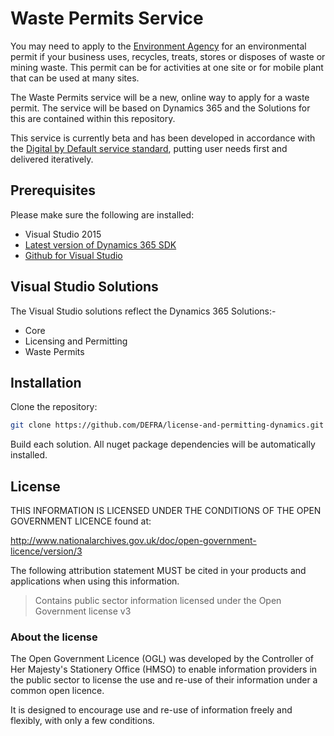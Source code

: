 # Waste Permits Service

You may need to apply to the [Environment Agency](https://www.gov.uk/government/organisations/environment-agency) for an environmental permit if your business uses, recycles, treats, stores or disposes of waste or mining waste. This permit can be for activities at one site or for mobile plant that can be used at many sites.

The Waste Permits service will be a new, online way to apply for a waste permit. The service will be based on Dynamics 365 and the Solutions for this are contained within this repository.

This service is currently beta and has been developed in accordance with the [Digital by Default service standard](https://www.gov.uk/service-manual/digital-by-default), putting user needs first and delivered iteratively.

## Prerequisites

Please make sure the following are installed:

- Visual Studio 2015
- [Latest version of Dynamics 365 SDK](https://www.microsoft.com/en-us/download/details.aspx?id=50032)
- [Github for Visual Studio](https://visualstudio.github.com/)

## Visual Studio Solutions

The Visual Studio solutions reflect the Dynamics 365 Solutions:-

- Core
- Licensing and Permitting
- Waste Permits

## Installation

Clone the repository:

```bash
git clone https://github.com/DEFRA/license-and-permitting-dynamics.git && cd license-and-permitting-dynamics
```

Build each solution. All nuget package dependencies will be automatically installed.

## License

THIS INFORMATION IS LICENSED UNDER THE CONDITIONS OF THE OPEN GOVERNMENT LICENCE found at:

<http://www.nationalarchives.gov.uk/doc/open-government-licence/version/3>

The following attribution statement MUST be cited in your products and applications when using this information.

>Contains public sector information licensed under the Open Government license v3

### About the license

The Open Government Licence (OGL) was developed by the Controller of Her Majesty's Stationery Office (HMSO) to enable information providers in the public sector to license the use and re-use of their information under a common open licence.

It is designed to encourage use and re-use of information freely and flexibly, with only a few conditions.